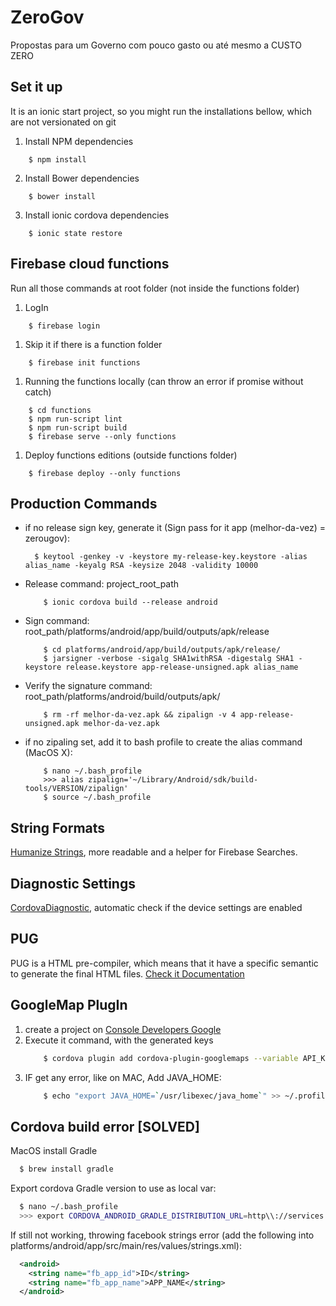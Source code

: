 # ZeroGov
Propostas para um Governo com pouco gasto ou até mesmo a CUSTO ZERO

## Set it up

It is an ionic start project, so you might run the installations bellow, which are not versionated on git

1. Install NPM dependencies
```shell
    $ npm install
```

2. Install Bower dependencies
```shell
    $ bower install
```

3. Install ionic cordova dependencies
```shell
    $ ionic state restore
```


## Firebase cloud functions

Run all those commands at root folder (not inside the functions folder)

1. LogIn
```shell
    $ firebase login
```

1. Skip it if there is a function folder
```shell
    $ firebase init functions
```

1. Running the functions locally (can throw an error if promise without catch)
```shell
    $ cd functions
    $ npm run-script lint
    $ npm run-script build
    $ firebase serve --only functions
```


1. Deploy functions editions (outside functions folder)
```shell
    $ firebase deploy --only functions
```


## Production Commands
- if no release sign key, generate it (Sign pass for it app (melhor-da-vez) = zerougov):
    ```shell
      $ keytool -genkey -v -keystore my-release-key.keystore -alias alias_name -keyalg RSA -keysize 2048 -validity 10000
    ```

- Release command: project_root_path
    ```shell
        $ ionic cordova build --release android
    ```

- Sign command: root_path/platforms/android/app/build/outputs/apk/release
    ```shell
        $ cd platforms/android/app/build/outputs/apk/release/
        $ jarsigner -verbose -sigalg SHA1withRSA -digestalg SHA1 -keystore release.keystore app-release-unsigned.apk alias_name
    ```

- Verify the signature command: root_path/platforms/android/build/outputs/apk/
    ```shell
        $ rm -rf melhor-da-vez.apk && zipalign -v 4 app-release-unsigned.apk melhor-da-vez.apk
    ```

- if no zipaling set, add it to bash profile to create the alias command (MacOS X):
    ```shell
        $ nano ~/.bash_profile
        >>> alias zipalign='~/Library/Android/sdk/build-tools/VERSION/zipalign'
        $ source ~/.bash_profile
    ```


## String Formats

[Humanize Strings](https://github.com/HubSpot/humanize), more readable and a helper for Firebase Searches.


## Diagnostic Settings

[CordovaDiagnostic](https://github.com/dpa99c/cordova-diagnostic-plugin), automatic check if the device settings are enabled

## PUG

PUG is a HTML pre-compiler, which means that it have a specific semantic to generate the final HTML files.
[Check it Documentation](https://pugjs.org)

## GoogleMap PlugIn

1. create a project on [Console Developers Google](https://console.developers.google.com/apis/credentials)
2. Execute it command, with the generated keys
    ```bash
        $ cordova plugin add cordova-plugin-googlemaps --variable API_KEY_FOR_ANDROID="ANDROID_KEY" --variable API_KEY_FOR_IOS="IOS_KEY"
    ```
3. IF get any error, like on MAC, Add JAVA_HOME:
    ```bash
        $ echo "export JAVA_HOME=`/usr/libexec/java_home`" >> ~/.profile
    ```


## Cordova build error [SOLVED]

MacOS install Gradle
  ```bash
    $ brew install gradle
  ```

Export cordova Gradle version to use as local var:
  ```bash
    $ nano ~/.bash_profile
    >>> export CORDOVA_ANDROID_GRADLE_DISTRIBUTION_URL=http\\://services.gradle.org/distributions/gradle-4.4-all.zip
  ```

If still not working, throwing facebook strings error (add the following into platforms/android/app/src/main/res/values/strings.xml):
  ```xml
    <android>
      <string name="fb_app_id">ID</string>
      <string name="fb_app_name">APP_NAME</string>
    </android>
  ```

